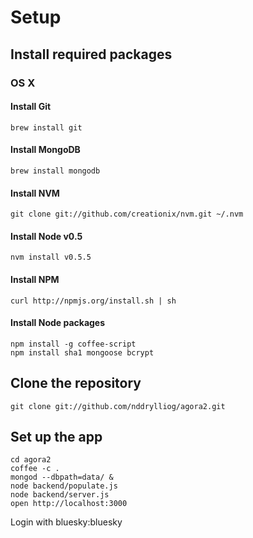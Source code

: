 
# Setup

## Install required packages

### OS X

#### Install Git

`brew install git`

#### Install MongoDB

`brew install mongodb`

#### Install NVM

`git clone git://github.com/creationix/nvm.git ~/.nvm`

#### Install Node v0.5

`nvm install v0.5.5`

#### Install NPM

`curl http://npmjs.org/install.sh | sh`

#### Install Node packages

`npm install -g coffee-script`  
`npm install sha1 mongoose bcrypt`

## Clone the repository

`git clone git://github.com/nddrylliog/agora2.git`

## Set up the app

`cd agora2`  
`coffee -c .`  
`mongod --dbpath=data/ &`  
`node backend/populate.js`  
`node backend/server.js`  
`open http://localhost:3000`

Login with bluesky:bluesky